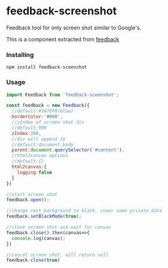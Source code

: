 # feedback-screenshot

Feedback tool for only screen shot similar to Google's.

This is a component extracted from [feedback](https://github.com/ivoviz/feedback)

### Installing

```
npm install feedback-sceenshot
```

### Usage

```js
import Feedback from 'feedback-sceenshot';

const feedback = new Feedback({
  //default:#347EF8(blue)
  borderColor:'#000',
  //zIndex of screen shot div
  //default:999
  zIndex:200,
  //div will append to
  //default:document.body
  parent:document.querySelector('#content'),
  //html2canvas options
  //default:{}
  html2canvas:{
    logging:false
  }
})

//start screen shot
feedback.open();

//change rect background to black, cover some private data
feedback.setBlackMode(true);

//close screen shot and wait for canvas
feedback.close().then(canvas=>{
  console.log(canvas);
})

//cancel screen shot, will return null
feedback.close(true)
```

